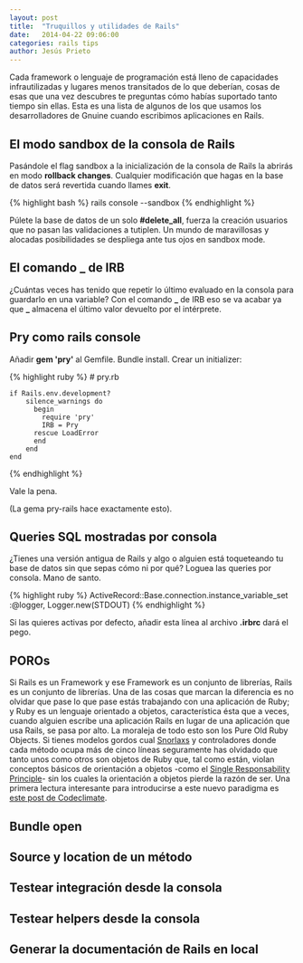 ```yaml
---
layout: post
title:  "Truquillos y utilidades de Rails"
date:   2014-04-22 09:06:00
categories: rails tips
author: Jesús Prieto
---
```


Cada framework o lenguaje de programación está lleno de capacidades infrautilizadas y lugares menos transitados de lo que deberían, cosas de esas que una vez descubres te preguntas cómo habías suportado tanto tiempo sin ellas. Esta es una lista de algunos de los que usamos los desarrolladores de Gnuine cuando escribimos aplicaciones en Rails.

## El modo sandbox de la consola de Rails

Pasándole el flag sandbox a la inicialización de la consola de Rails la abrirás en modo **rollback changes**. Cualquier modificación que hagas en la base de datos será revertida cuando llames **exit**. 

{% highlight bash %}
    rails console --sandbox
{% endhighlight %}

Púlete la base de datos de un solo **#delete_all**, fuerza la creación usuarios que no pasan las validaciones a tutiplen. Un mundo de maravillosas y alocadas posibilidades se despliega ante tus ojos en sandbox mode.

## El comando _ de IRB

¿Cuántas veces has tenido que repetir lo último evaluado en la consola para guardarlo en una variable? Con el comando **\_** de IRB eso se va acabar ya que **\_** almacena el último valor devuelto por el intérprete. 

## Pry como rails console

Añadir **gem 'pry'** al Gemfile. Bundle install. Crear un initializer:

{% highlight ruby %}
    # pry.rb

    if Rails.env.development?
        silence_warnings do
          begin
            require 'pry'
            IRB = Pry
          rescue LoadError
          end
        end
    end
{% endhighlight %}

Vale la pena.

(La gema pry-rails hace exactamente esto).

## Queries SQL mostradas por consola

¿Tienes una versión antigua de Rails y algo o alguien está toqueteando tu base de datos sin que sepas cómo ni por qué? Loguea las queries por consola. Mano de santo.

{% highlight ruby %}
    ActiveRecord::Base.connection.instance_variable_set :@logger, Logger.new(STDOUT)
{% endhighlight %}

Si las quieres activas por defecto, añadir esta línea al archivo **.irbrc** dará el pego.

## POROs

Si Rails es un Framework y ese Framework es un conjunto de librerías, Rails es un conjunto de librerías. Una de las cosas que marcan la diferencia es no olvidar que pase lo que pase estás trabajando con una aplicación de Ruby; y Ruby es un lenguaje orientado a objetos, característica ésta que a veces, cuando alguien escribe una aplicación Rails en lugar de una aplicación que usa Rails, se pasa por alto. La moraleja de todo esto son los Pure Old Ruby Objects. Si tienes modelos gordos cual [Snorlaxs][snorlax] y controladores donde cada método ocupa más de cinco líneas seguramente has olvidado que tanto unos como otros son objetos de Ruby que, tal como están, violan conceptos básicos de orientación a objetos -como el [Single Responsability Principle][single_responsability_principle]- sin los cuales la orientación a objetos pierde la razón de ser. Una primera lectura interesante para introducirse a este nuevo paradigma es [este post de Codeclimate][code_climate_poros].

## Bundle open



## Source y location de un método

## Testear integración desde la consola

## Testear helpers desde la consola

## Generar la documentación de Rails en local

[snorlax]: http://www.dltk-kids.com/pokemon/adoptions/143.gif
[dry]: http://es.wikipedia.org/wiki/No_te_repitas
[single_responsability_principle]: http://es.wikipedia.org/wiki/Single_responsibility_principle
[code_climate_poros]: http://blog.codeclimate.com/blog/2012/10/17/7-ways-to-decompose-fat-activerecord-models/